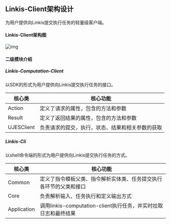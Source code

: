 ## Linkis-Client架构设计

为用户提供向Linkis提交执行任务的轻量级客户端。

#### Linkis-Client架构图

![img](/Images-zh/Architecture/linkis-client-01.png)



#### 二级模块介绍

##### Linkis-Computation-Client

以SDK的形式为用户提供向Linkis提交执行任务的接口。

| 核心类     | 核心功能                                         |
| ---------- | ------------------------------------------------ |
| Action     | 定义了请求的属性，包含的方法和参数               |
| Result     | 定义了返回结果的属性，包含的方法和参数           |
| UJESClient | 负责请求的提交，执行，状态、结果和相关参数的获取 |

 

#####  Linkis-Cli

以shell命令端的形式为用户提供向Linkis提交执行任务的方式。

| 核心类      | 核心功能                                                     |
| ----------- | ------------------------------------------------------------ |
| Common      | 定义了指令模板父类、指令解析实体类、任务提交执行各环节的父类和接口 |
| Core        | 负责解析输入、任务执行和定义输出方式                         |
| Application | 调用linkis-computation-client执行任务，并实时拉取日志和最终结果 |

 